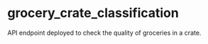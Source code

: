 # grocery_crate_classification
API endpoint deployed to check the quality of groceries in a crate. 
